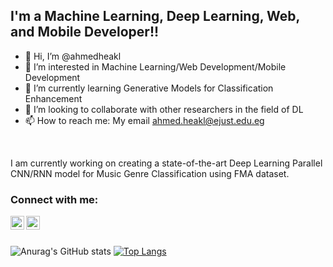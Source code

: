## I'm a Machine Learning, Deep Learning, Web, and Mobile Developer!!

- 👋 Hi, I’m @ahmedheakl
- 👀 I’m interested in Machine Learning/Web Development/Mobile Development
- 🌱 I’m currently learning Generative Models for Classification Enhancement
- 👯 I’m looking to collaborate with other researchers in the field of DL
- 📫 How to reach me: My email ahmed.heakl@ejust.edu.eg

<br />

I am currently working on creating a state-of-the-art Deep Learning Parallel CNN/RNN model for Music Genre Classification using FMA dataset.

### Connect with me:
[<img align="left" alt="ahmedheakl | Facebook" width="22px" src="https://cdn.jsdelivr.net/npm/simple-icons@v3/icons/facebook.svg" />][Facebook]
[<img align="left" alt="ahmedheakl | LinkedIn" width="22px" src="https://cdn.jsdelivr.net/npm/simple-icons@v3/icons/linkedin.svg" />][linkedin]

<br />

<br />

![Anurag's GitHub stats](https://github-readme-stats.vercel.app/api?username=ahmedheakl&count_private=true&theme=cobalt)
[![Top Langs](https://github-readme-stats.vercel.app/api/top-langs/?username=ahmedheakl&theme=cobalt)](https://github.com/anuraghazra/github-readme-stats)



[linkedin]: https://www.linkedin.com/in/ahmed-heakl-a45448148/
[Facebook]: https://www.facebook.com/ahmed.heakl.5/
<!---
ahmedheakl/ahmedheakl is a ✨ special ✨ repository because its `README.md` (this file) appears on your GitHub profile.
You can click the Preview link to take a look at your changes.
--->
